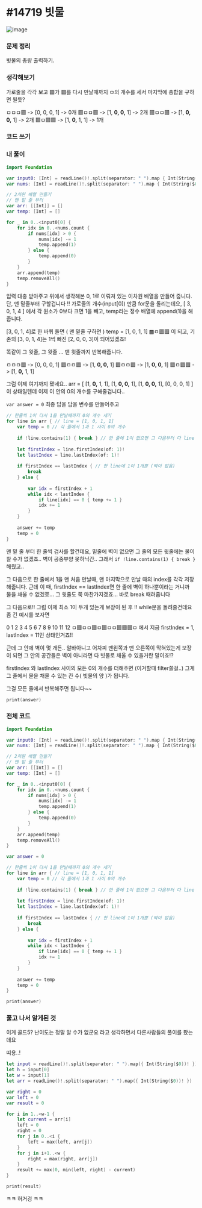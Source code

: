 # #14719 빗물

![image](https://user-images.githubusercontent.com/28949235/131221674-2d8081c3-6d70-4d0c-b78a-9b2faee14d16.png)

### 문제 정리

빗물의 총량 출력하기.

### 생각해보기

가로줄을 각각 보고 ▩가 ▩를 다시 만날때까지 ㅁ의 개수를 세서 마지막에 총합을 구하면 될듯?

ㅁㅁㅁ▩ -> [0, 0, 0, 1] -> 0개
▩ㅁㅁ▩ -> [1, **0, 0,** 1] -> 2개
▩ㅁㅁ▩ -> [1, **0, 0,** 1] -> 2개
▩ㅁ▩▩ -> [1, **0,** 1, 1] -> 1개

### **코드 쓰기**

### **내 풀이**

```swift
import Foundation

var input0: [Int] = readLine()!.split(separator: " ").map { Int(String($0))! }
var nums: [Int] = readLine()!.split(separator: " ").map { Int(String($0))! }

// 2차원 배열 만들기
// 맨 밑 줄 부터
var arr: [[Int]] = []
var temp: [Int] = []

for _ in 0..<input0[0] {
    for idx in 0..<nums.count {
        if nums[idx] > 0 {
            nums[idx] -= 1
            temp.append(1)
        } else {
            temp.append(0)
        }
    }
    arr.append(temp)
    temp.removeAll()
}
```

입력 대충 받아주고 위에서 생각해본 0, 1로 이뤄져 있는 이차원 배열을 만들어 줍니다. 단, 맨 밑줄부터 구할겁니다 !! 가로줄의 개수(input[0]) 만큼 for문을 돌리는데요, [ 3, 0, 1, 4 ] 에서 각 원소가 0보다 크면 1을 빼고, temp라는 정수 배열에 append(1)을 해 줍니다.

[3, 0, 1, 4]로 한 바퀴 돌면 ( 맨 밑줄 구하면 ) temp = [1, 0, 1, 1] ▩ㅁ▩▩ 이 되고, 기존의 [3, 0, 1, 4]는 1씩 빠진 [2, 0, 0, 3]이 되어있겠죠!

똑같이 그 윗줄, 그 윗줄 ... 맨 윗줄까지 반복해줍니다.

ㅁㅁㅁ▩ -> [0, 0, 0, 1] ▩ㅁㅁ▩ -> [1, **0, 0,** 1] ▩ㅁㅁ▩ -> [1, **0, 0,** 1] ▩ㅁ▩▩ -> [1, **0,** 1, 1]

그럼 이제 여기까지 됐네요..
 arr = [ [1, **0,** 1, 1], [1, **0, 0,** 1], [1, **0, 0,** 1], [0, 0, 0, 1] ] 이 상태일텐데 이제 이 안의 0의 개수를 구해줄겁니다..

`var answer = 0` 최종 답을 담을 변수를 만들어주고

```swift
// 한줄씩 1이 다시 1을 만날때까지 0의 개수 세기
for line in arr { // line = [1, 0, 1, 1]
    var temp = 0 // 각 줄에서 1과 1 사이 0의 개수
    
    if !line.contains(1) { break } // 한 줄에 1이 없으면 그 다음부터 다 line 검사 필요 없음
    
    let firstIndex = line.firstIndex(of: 1)!
    let lastIndex = line.lastIndex(of: 1)!
    
    if firstIndex == lastIndex { // 한 line에 1이 1개뿐 (짝이 없음)
        break
    } else {
        
        var idx = firstIndex + 1
        while idx < lastIndex {
            if line[idx] == 0 { temp += 1 }
            idx += 1
        }
    }
    
    answer += temp
    temp = 0
}
```

맨 밑 줄 부터 한 줄씩 검사를 할건데요,
 밑줄에 벽이 없으면 그 줄의 모든 윗줄에는 물이 찰 수가 없겠죠.. 벽이 공중부양 못하닉간.. 그래서 `if !line.contains(1) { break }` 해줬고..

그 다음으로 한 줄에서 1을 맨 처음 만날때, 맨 마지막으로 만날 때의 index를
 각각 저장해줍니다. 근데 이 때, firstIndex == lastIndex면 한 줄에 벽이 하나뿐이라는 거니까
 물을 채울 수 없겠쬬... 그 윗줄도 쭉 마찬가지겠죠... 바로 break 때려줍니다

그 다음으로!! 그럼 이제 최소 1이 두개 있는게 보장이 된 후 !! while문을 돌려줄건데요 좀 긴 예시를 보자면

0 1 2 3 4 5 6 7 8 9 10 11 12
 ㅁ▩ㅁㅁ▩ㅁ▩ㅁㅁ▩▩▩ㅁ 에서 지금 firstIndex = 1, lastIndex = 11인 상태인거죠!!

근데 그 안에 벽이 몇 개든.. 알바아니고 어차피 맨왼쪽과 맨 오른쪽이 막혀있는게 보장이 되면
 그 안의 공간들은 벽이 아니라면 다 빗물로 채울 수 있을거란 말이죠!?

firstIndex 와 lastIndex 사이의 모든 0의 개수를 더해주면                    (이거할때 filter쓸걸..) 
그게 그 줄에서 물을 채울 수 있는 칸 수( 빗물의 양 )가 됩니다.

그걸 모든 줄에서 반복해주면 됩니다~~

```swift
print(answer)
```

### 전체 코드

```swift
import Foundation

var input0: [Int] = readLine()!.split(separator: " ").map { Int(String($0))! }
var nums: [Int] = readLine()!.split(separator: " ").map { Int(String($0))! }

// 2차원 배열 만들기
// 맨 밑 줄 부터
var arr: [[Int]] = []
var temp: [Int] = []

for _ in 0..<input0[0] {
    for idx in 0..<nums.count {
        if nums[idx] > 0 {
            nums[idx] -= 1
            temp.append(1)
        } else {
            temp.append(0)
        }
    }
    arr.append(temp)
    temp.removeAll()
}

var answer = 0

// 한줄씩 1이 다시 1을 만날때까지 0의 개수 세기
for line in arr { // line = [1, 0, 1, 1]
    var temp = 0 // 각 줄에서 1과 1 사이 0의 개수
    
    if !line.contains(1) { break } // 한 줄에 1이 없으면 그 다음부터 다 line 검사 필요 없음
    
    let firstIndex = line.firstIndex(of: 1)!
    let lastIndex = line.lastIndex(of: 1)!
    
    if firstIndex == lastIndex { // 한 line에 1이 1개뿐 (짝이 없음)
        break
    } else {
        
        var idx = firstIndex + 1
        while idx < lastIndex {
            if line[idx] == 0 { temp += 1 }
            idx += 1
        }
    }
    
    answer += temp
    temp = 0
}

print(answer)
```

### **풀고 나서 알게된 것**

이게 골드5? 난이도는 정말 알 수가 없군요 라고 생각하면서 다른사람들의 풀이를 봤는데요

띠용..!

```swift
let input = readLine()!.split(separator: " ").map({ Int(String($0))! })
let h = input[0]
let w = input[1]
let arr = readLine()!.split(separator: " ").map({ Int(String($0))! })

var right = 0
var left = 0
var result = 0

for i in 1..<w-1 {
    let current = arr[i]
    left = 0
    right = 0
    for j in 0..<i {
        left = max(left, arr[j])
    }
    for j in i+1..<w {
        right = max(right, arr[j])
    }
    result += max(0, min(left, right) - current)
}

print(result)
```

ㅋㅋ 허거겅 ㅋㅋ
